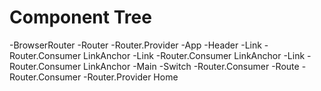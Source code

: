 # Component Tree
-BrowserRouter
  -Router
    -Router.Provider
      -App
        -Header
          -Link
            -Router.Consumer
              LinkAnchor
          -Link
            -Router.Consumer
              LinkAnchor
          -Link
            -Router.Consumer
              LinkAnchor
        -Main
          -Switch
            -Router.Consumer
              -Route
                -Router.Consumer
                  -Router.Provider
                    Home